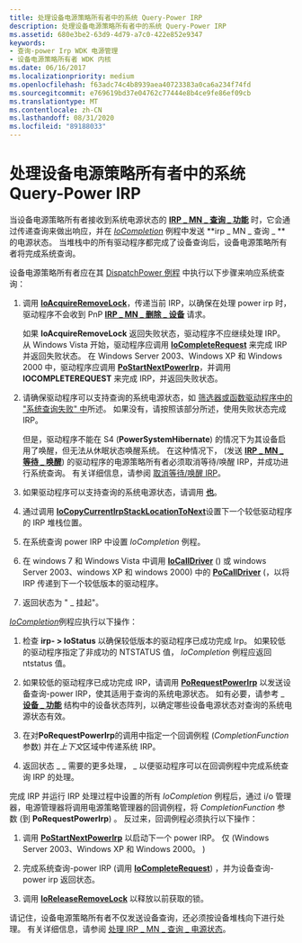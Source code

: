 ```yaml
---
title: 处理设备电源策略所有者中的系统 Query-Power IRP
description: 处理设备电源策略所有者中的系统 Query-Power IRP
ms.assetid: 680e3be2-63d9-4d79-a7c0-422e852e9347
keywords:
- 查询-power Irp WDK 电源管理
- 设备电源策略所有者 WDK 内核
ms.date: 06/16/2017
ms.localizationpriority: medium
ms.openlocfilehash: f63adc74c4b8939aea40723383a0ca6a234f74fd
ms.sourcegitcommit: e769619bd37e04762c77444e8b4ce9fe86ef09cb
ms.translationtype: MT
ms.contentlocale: zh-CN
ms.lasthandoff: 08/31/2020
ms.locfileid: "89188033"
---
```

# <a name="handling-a-system-query-power-irp-in-a-device-power-policy-owner"></a>处理设备电源策略所有者中的系统 Query-Power IRP





当设备电源策略所有者接收到系统电源状态的 [**IRP \_ MN \_ 查询 \_ 功能**](./irp-mn-query-power.md) 时，它会通过传递查询来做出响应，并在 [*IoCompletion*](/windows-hardware/drivers/ddi/wdm/nc-wdm-io_completion_routine) 例程中发送 **irp \_ MN \_ 查询 \_ ** 的电源状态。 当堆栈中的所有驱动程序都完成了设备查询后，设备电源策略所有者将完成系统查询。

设备电源策略所有者应在其 [DispatchPower 例程](dispatchpower-routines.md) 中执行以下步骤来响应系统查询：

1.  调用 [**IoAcquireRemoveLock**](/windows-hardware/drivers/ddi/wdm/nf-wdm-ioacquireremovelock)，传递当前 IRP，以确保在处理 power irp 时，驱动程序不会收到 PnP [**IRP \_ MN \_ 删除 \_ 设备**](./irp-mn-remove-device.md) 请求。

    如果 **IoAcquireRemoveLock** 返回失败状态，驱动程序不应继续处理 IRP。 从 Windows Vista 开始，驱动程序应调用 [**IoCompleteRequest**](/windows-hardware/drivers/ddi/wdm/nf-wdm-iocompleterequest) 来完成 IRP 并返回失败状态。 在 Windows Server 2003、Windows XP 和 Windows 2000 中，驱动程序应调用 [**PoStartNextPowerIrp**](/windows-hardware/drivers/ddi/ntifs/nf-ntifs-postartnextpowerirp)，并调用 **IOCOMPLETEREQUEST** 来完成 IRP，并返回失败状态。

2.  请确保驱动程序可以支持查询的系统电源状态，如 [筛选器或函数驱动程序中的 "系统查询失败" 中](failing-a-system-query-power-irp-in-a-filter-or-function-driver.md)所述。 如果没有，请按照该部分所述，使用失败状态完成 IRP。

    但是，驱动程序不能在 S4 (**PowerSystemHibernate**) 的情况下为其设备启用了唤醒，但无法从休眠状态唤醒系统。 在这种情况下， (发送 [**IRP \_ MN \_ 等待 \_ 唤醒**](./irp-mn-wait-wake.md)) 的驱动程序的电源策略所有者必须取消等待/唤醒 IRP，并成功进行系统查询。 有关详细信息，请参阅 [取消等待/唤醒 IRP](canceling-a-wait-wake-irp.md)。

3.  如果驱动程序可以支持查询的系统电源状态，请调用 [**也**](/windows-hardware/drivers/ddi/wdm/nf-wdm-iomarkirppending)。

4.  通过调用 [**IoCopyCurrentIrpStackLocationToNext**](/windows-hardware/drivers/ddi/wdm/nf-wdm-iocopycurrentirpstacklocationtonext)设置下一个较低驱动程序的 IRP 堆栈位置。

5.  在系统查询 power IRP 中设置 *IoCompletion* 例程。

6.  在 windows 7 和 Windows Vista 中调用 [**IoCallDriver**](/windows-hardware/drivers/ddi/wdm/nf-wdm-iocalldriver) () 或 windows Server 2003、windows XP 和 windows 2000) 中的 [**PoCallDriver**](/windows-hardware/drivers/ddi/ntifs/nf-ntifs-pocalldriver) (，以将 IRP 传递到下一个较低版本的驱动程序。

7.  返回状态为 " \_ 挂起"。

[*IoCompletion*](/windows-hardware/drivers/ddi/wdm/nc-wdm-io_completion_routine)例程应执行以下操作：

1.  检查 **irp- &gt; IoStatus** 以确保较低版本的驱动程序已成功完成 Irp。 如果较低的驱动程序指定了非成功的 NTSTATUS 值， *IoCompletion* 例程应返回 ntstatus 值。

2.  如果较低的驱动程序已成功完成 IRP，请调用 [**PoRequestPowerIrp**](/windows-hardware/drivers/ddi/wdm/nf-wdm-porequestpowerirp) 以发送设备查询-power IRP，使其适用于查询的系统电源状态。 如有必要，请参考 \_ [**设备 \_ 功能**](/windows-hardware/drivers/ddi/wdm/ns-wdm-_device_capabilities) 结构中的设备状态阵列，以确定哪些设备电源状态对查询的系统电源状态有效。

3.  在对**PoRequestPowerIrp**的调用中指定一个回调例程 (*CompletionFunction*参数) 并在*上下文*区域中传递系统 IRP。

4.  返回状态 \_ \_ 需要的更多处理， \_ 以便驱动程序可以在回调例程中完成系统查询 IRP 的处理。

完成 IRP 并运行 IRP 处理过程中设置的所有 *IoCompletion* 例程后，通过 i/o 管理器，电源管理器将调用电源策略管理器的回调例程，将 *CompletionFunction* 参数 (到 **PoRequestPowerIrp**) 。 反过来，回调例程必须执行以下操作：

1.  调用 [**PoStartNextPowerIrp**](/windows-hardware/drivers/ddi/ntifs/nf-ntifs-postartnextpowerirp) 以启动下一个 power IRP。 仅 (Windows Server 2003、Windows XP 和 Windows 2000。 ) 

2.  完成系统查询-power IRP (调用 [**IoCompleteRequest**](/windows-hardware/drivers/ddi/wdm/nf-wdm-iocompleterequest)) ，并为设备查询-power irp 返回状态。

3.  调用 [**IoReleaseRemoveLock**](/windows-hardware/drivers/ddi/wdm/nf-wdm-ioreleaseremovelock) 以释放以前获取的锁。

请记住，设备电源策略所有者不仅发送设备查询，还必须按设备堆栈向下进行处理。 有关详细信息，请参阅 [处理 IRP \_ MN \_ 查询 \_ 电源状态](handling-irp-mn-query-power-for-device-power-states.md)。

 


